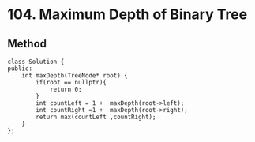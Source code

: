 # 104. Maximum Depth of Binary Tree

## Method
```cpp=
class Solution {
public:
    int maxDepth(TreeNode* root) {
        if(root == nullptr){
            return 0;
        }
        int countLeft = 1 +  maxDepth(root->left);
        int countRight =1 +  maxDepth(root->right);
        return max(countLeft ,countRight);
    }
};
```